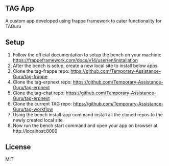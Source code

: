 ## TAG App

A custom app developed using frappe framework to cater functionality for TAGuru

## Setup
1. Follow the official documentation to setup the bench on your machine: https://frappeframework.com/docs/v14/user/en/installation
2. After the bench is setup, create a new local site to install below apps
3. Clone the tag-frappe repo: https://github.com/Temporary-Assistance-Guru/tag-frappe
4. Clone the tag-erpnext repo: https://github.com/Temporary-Assistance-Guru/tag-erpnext
5. Clone the tag-chat repo: https://github.com/Temporary-Assistance-Guru/tag-erpnext
6. Clone the current TAG repo: https://github.com/Temporary-Assistance-Guru/tag-workflow
7. Using the bench install-app command install all the cloned repos to the newly created local site
8. Now run the bench start command and open your app on browser at http://localhost:8000

## License
MIT
